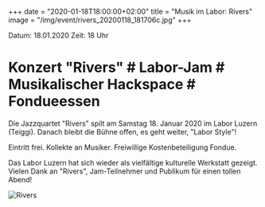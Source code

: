 +++
date = "2020-01-18T18:00:00+02:00"
title = "Musik im Labor: Rivers"
image = "/img/event/rivers_20200118_181706c.jpg"
+++

Datum: 18.01.2020
Zeit: 18 Uhr
 # Konzert "Rivers" # Labor-Jam # Musikalischer Hackspace # Fondueessen #

Die Jazzquartet "Rivers" spilt am Samstag 18. Januar 2020 im Labor Luzern (Teiggi). Danach bleibt die Bühne offen, es geht weiter, "Labor Style"!

<!--more-->

Eintritt frei. Kollekte an Musiker. Freiwillige Kostenbeteiligung Fondue.

Das Labor Luzern hat sich wieder als vielfältige kulturelle Werkstatt gezeigt. Vielen Dank an "Rivers", Jam-Teilnehmer und Publikum für einen tollen Abend!

![Rivers](/img/event/rivers.png)

